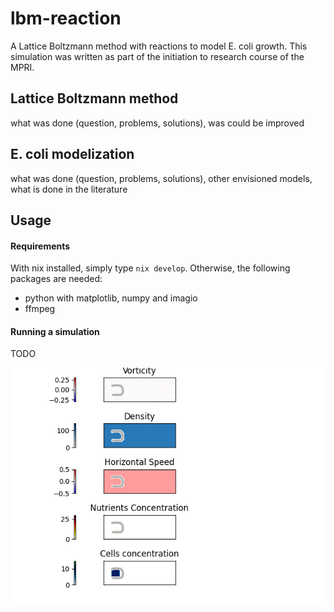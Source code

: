 # lbm-reaction
A Lattice Boltzmann method with reactions to model E. coli growth.
This simulation was written as part of the initiation to research course of the MPRI.

## Lattice Boltzmann method
what was done (question, problems, solutions), was could be improved 

## E. coli modelization 
what was done (question, problems, solutions), other envisioned models, what is done in the literature

## Usage 

#### Requirements
With nix installed, simply type `nix develop`. Otherwise, the following packages are needed:
- python with matplotlib, numpy and imagio
- ffmpeg 

#### Running a simulation
TODO

![output.gif](https://github.com/aualbert/lbm-reaction/blob/main/output.gif)
